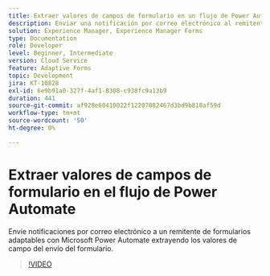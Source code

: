 ```yaml
---
title: Extraer valores de campos de formulario en un flujo de Power Automate
description: Enviar una notificación por correo electrónico al remitente del formulario en un flujo de trabajo de Microsoft Power Automate
solution: Experience Manager, Experience Manager Forms
type: Documentation
role: Developer
level: Beginner, Intermediate
version: Cloud Service
feature: Adaptive Forms
topic: Development
jira: KT-10828
exl-id: 6e9b91a0-327f-4af1-8308-c938fc9a13b9
duration: 441
source-git-commit: af928e60410022f12207082467d3bd9b818af59d
workflow-type: tm+mt
source-wordcount: '50'
ht-degree: 0%

---
```


# Extraer valores de campos de formulario en el flujo de Power Automate

Envíe notificaciones por correo electrónico a un remitente de formularios adaptables con Microsoft Power Automate extrayendo los valores de campo del envío del formulario.

>[!VIDEO](https://video.tv.adobe.com/v/345957?quality=12&learn=on)
